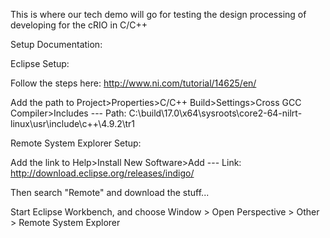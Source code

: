 This is where our tech demo will go for testing the design processing of developing for the cRIO in C/C++ 

Setup Documentation:


Eclipse Setup:

Follow the steps here:
http://www.ni.com/tutorial/14625/en/

Add the path to Project>Properties>C/C++ Build>Settings>Cross GCC Compiler>Includes  ---  Path: C:\build\17.0\x64\sysroots\core2-64-nilrt-linux\usr\include\c++\4.9.2\tr1


Remote System Explorer Setup:

Add the link to Help>Install New Software>Add  ---  Link: http://download.eclipse.org/releases/indigo/

Then search "Remote" and download the stuff...

Start Eclipse Workbench, and choose Window > Open Perspective > Other > Remote System Explorer
